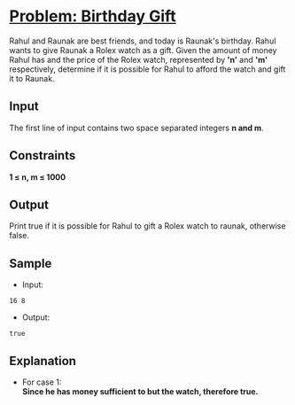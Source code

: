 # [Problem: Birthday Gift](https://my.newtonschool.co/playground/code/511wa50jd588)

Rahul and Raunak are best friends, and today is Raunak's birthday. Rahul wants to give Raunak a Rolex watch as a gift. Given the amount of money Rahul has and the price of the Rolex watch, represented by **'n'** and **'m'** respectively, determine if it is possible for Rahul to afford the watch and gift it to Raunak.

## Input

The first line of input contains two space separated integers **n and m**.

## Constraints

**1 ≤ n, m ≤ 1000**

## Output

Print true if it is possible for Rahul to gift a Rolex watch to raunak, otherwise false.

## Sample

- Input:
```
16 8
```

- Output:
```
true
```

## Explanation

- For case 1: <br> **Since he has money sufficient to but the watch, therefore true.**
